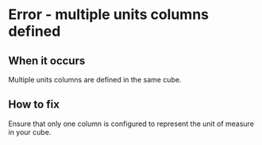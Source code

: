 # Error - multiple units columns defined

## When it occurs

Multiple units columns are defined in the same cube.

## How to fix

Ensure that only one column is configured to represent the unit of measure in your cube.
